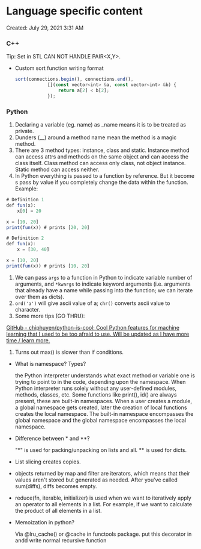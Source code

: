 # Language specific content

Created: July 29, 2021 3:31 AM

### C++

Tip: Set in STL CAN NOT HANDLE PAIR<X,Y>. 

- Custom sort function writing format
    
    ```jsx
    sort(connections.begin(), connections.end(),
                [](const vector<int> &a, const vector<int> &b) {
                    return a[2] < b[2];
                });
    ```
    

### Python

1. Declaring a variable (eg. name) as _name means it is to be treated as private.
2. Dunders (__) around a method name mean the method is a magic method.
3. There are 3 method types: instance, class and static. Instance method can access attrs and methods on the same object and can access the class itself. Class method can access only class, not object instance. Static method can access neither.
4. In Python everything is passed to a function by reference. But it becomes pass by value if you completely change the data within the function. Example:

```jsx
# Definition 1
def fun(x):
    x[0] = 20

x = [10, 20]
print(fun(x)) # prints [20, 20]

# Definition 2
def fun(x):
    x = [30, 40]

x = [10, 20]
print(fun(x)) # prints [10, 20]

```

1. We can pass `args` to a function in Python to indicate variable number of arguments, and `*kwargs` to indicate keyword arguments (i.e. arguments that already have a name while passing into the function; we can iterate over them as dicts).
2. `ord('a')` will give ascii value of a; `chr()` converts ascii value to character.
3. Some more tips (GO THRU): 

[GitHub - chiphuyen/python-is-cool: Cool Python features for machine learning that I used to be too afraid to use. Will be updated as I have more time / learn more.](https://github.com/chiphuyen/python-is-cool)

1. Turns out max() is slower than if conditions.
- What is namespace? Types?
    
    the Python interpreter understands what exact method or variable one is trying to point to in the code, depending upon the namespace. When Python interpreter runs solely without any user-defined modules, methods, classes, etc. Some functions like print(), id() are always present, these are built-in namespaces. When a user creates a module, a global namespace gets created, later the creation of local functions creates the local namespace. The built-in namespace encompasses the global namespace and the global namespace encompasses the local namespace.
    
- Difference between * and **?
    
    "*" is used for packing/unpacking on lists and all. ** is used for dicts.
    
- List slicing creates copies.
- objects returned by map and filter are iterators, which means that their values aren't stored but generated as needed. After you've called sum(diffs), diffs becomes empty.
- reduce(fn, iterable, initializer) is used when we want to iteratively apply an operator to all elements in a list. For example, if we want to calculate the product of all elements in a list.
- Memoization in python?
    
    Via @lru_cache() or @cache in functools package. put this decorator in andd write normal recursive function